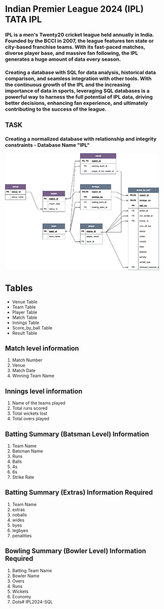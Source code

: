 # Indian Premier League 2024 (IPL) TATA IPL
###  IPL is a men's Twenty20 cricket league held annually in India. Founded by the BCCI in 2007, the league features ten state or city-based franchise teams. With its fast-paced matches, diverse player base, and massive fan following, the IPL generates a huge amount of data every season. 

### Creating a database with SQL for data analysis, historical data comparison, and seamless integration with other tools. With the continuous growth of the IPL and the increasing importance of data in sports, leveraging SQL databases is a powerful way to harness the full potential of IPL data, driving better decisions, enhancing fan experience, and ultimately contributing to the success of the league.

## TASK
### Creating a normalized database with relationship and integrity constraints - Database Name "IPL"
![Entity Relationship Diagram ](IPL2024_ERD_Light.jpg)

# Tables
- Venue Table
- Team Table
- Player Table
- Match Table
- Innings Table
- Score_by_ball Table
- Result Table

## Match level information
1. Match Number
2. Venue
3. Match Date
4. Winning Team Name

## Innings level information
1. Name of the teams played
2. Total runs scored
3. Total wickets lost
4. Total overs played

## Batting Summary (Batsman Level) Information 
1. Team Name
2. Batsman Name
3. Runs
4. Balls
5. 4s
6. 6s
7. Strike Rate


## Batting Summary (Extras) Information Required
1. Team Name
2. extras
3. noballs
4. wides
5. byes
6. legbyes
7. penalities
   

## Bowling Summary (Bowler Level) Information Required
1. Batting Team Name
2. Bowler Name
3. Overs
4. Runs
5. Wickets
6. Economy
7. Dots# IPL2024-SQL
